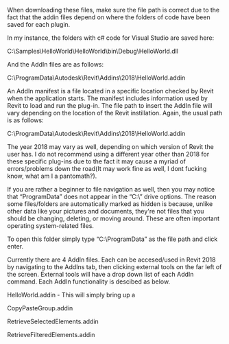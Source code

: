 When downloading these files, make sure the file path is correct due to the fact that the addin files depend on where the folders of code have been saved for each plugin.

In my instance, the folders with c# code for Visual Studio are saved here:

<Assembly>C:\Samples\HelloWorld\HelloWorld\bin\Debug\HelloWorld.dll</Assembly>

And the AddIn files are as follows:

C:\ProgramData\Autodesk\Revit\Addins\2018\HelloWorld.addin

An AddIn manifest is a file located in a specific location checked by Revit when the application starts. The manifest includes information used by Revit to load and run the plug-in. The file path to insert the AddIn file will vary depending on the location of the Revit instillation. Again, the usual path is as follows: 

C:\ProgramData\Autodesk\Revit\Addins\2018\HelloWorld.addin

The year 2018 may vary as well, depending on which version of Revit the user has. I do not recommend using a different year other than 2018 for these specific plug-ins due to the fact it may cause a myriad of errors/problems down the road(It may work fine as well, I dont fucking know, what am I a pantomath?).

If you are rather a beginner to file navigation as well, then you may notice that “ProgramData” does not appear in the “C:\” drive options. The reason some files/folders are automatically marked as hidden is because, unlike other data like your pictures and documents, they're not files that you should be changing, deleting, or moving around. These are often important operating system-related files.

To open this folder simply type “C:\ProgramData” as the file path and click enter.

Currently there are 4 AddIn files. Each can be accesed/used in Revit 2018 by navigating to the AddIns tab, then clicking external tools on the far left of the screen. External tools will have a drop down list of each AddIn command. Each AddIn functionality is descibed as below.

HelloWorld.addin - This will simply bring up a 

CopyPasteGroup.addin


RetrieveSelectedElements.addin


RetrieveFilteredElements.addin
